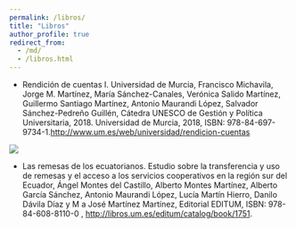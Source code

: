 ```yaml
---
permalink: /libros/
title: "Libros"
author_profile: true
redirect_from: 
  - /md/
  - /libros.html
---
```


- Rendición de cuentas I. Universidad de Murcia, Francisco Michavila, Jorge M. Martínez, María Sánchez-Canales, Verónica Salido Martínez, Guillermo Santiago Martínez, Antonio Maurandi López, Salvador Sánchez-Pedreño Guillén, Cátedra UNESCO de Gestión y Política Universitaria, 2018. Universidad de Murcia, 2018, ISBN: 978-84-697-9734-1.<http://www.um.es/web/universidad/rendicion-cuentas>


![](https://amaurandi.github.io/files/rendicionCuentas.png)

- Las remesas de los ecuatorianos. Estudio sobre la transferencia y uso de remesas y el acceso a los servicios cooperativos en la región sur del
Ecuador, Ángel Montes del Castillo, Alberto Montes Martínez, Alberto García Sánchez, Antonio Maurandi López, Lucía Martín Hierro, Danilo Dávila Díaz
y M a José Martínez Martínez, Editorial EDITUM, ISBN: 978-84-608-8110-0 , <http://libros.um.es/editum/catalog/book/1751>.



